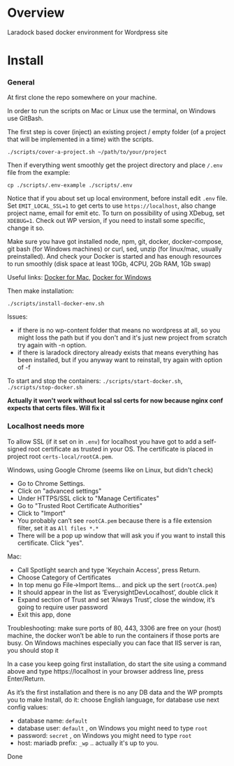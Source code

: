# Overview
Laradock based docker environment for Wordpress site

# Install

### General

At first clone the repo somewhere on your machine.

In order to run the scripts on Mac or Linux use the terminal, on Windows use GitBash.

The first step is cover (inject) an existing project / empty folder (of a project that will be implemented in a time) with the scripts.

`./scripts/cover-a-project.sh ~/path/to/your/project`

Then if everything went smoothly get the project directory and place `/.env` file from the example:

`cp ./scripts/.env-example ./scripts/.env`

Notice that if you about set up local environment, before install edit `.env` file. Set `EMIT_LOCAL_SSL=1` to get certs to use `https://localhost`, also change project name, email for emit etc. To turn on possibility of using XDebug, set `XDEBUG=1`. Check out WP version, if you need to install some specific, change it so.

Make sure you have got installed node, npm, git, docker, docker-compose, git bash (for Windows machines) or curl, sed, unzip (for linux/mac, usually preinstalled). And check your Docker is started and has enough resources to run smoothly (disk space at least 10Gb, 4CPU, 2Gb RAM, 1Gb swap)

Useful links: [Docker for Mac](https://download.docker.com/mac/stable/Docker.dmg), [Docker for Windows](https://download.docker.com/win/stable/Docker%20for%20Windows%20Installer.exe)

Then make installation:

`./scripts/install-docker-env.sh`

Issues: 
* if there is no wp-content folder that means no wordpress at all, so you might loss the path but if you don't and it's just new project from scratch try again with -n option.
* if there is laradock directory already exists that means everything has been installed, but if you anyway want to reinstall, try again with option of -f

To start and stop the containers:
`./scripts/start-docker.sh`, 
`./scripts/stop-docker.sh`

**Actually it won't work without local ssl certs for now because nginx conf expects that certs files. Will fix it**

### Localhost needs more

To allow SSL (if it set on in `.env`) for localhost you have got to add a self-signed root certificate as trusted in your OS. The certificate is placed in project root `certs-local/rootCA.pem`.

Windows, using Google Chrome (seems like on Linux, but didn't check)
* Go to Chrome Settings.
* Click on "advanced settings"
* Under HTTPS/SSL click to "Manage Certificates"
* Go to "Trusted Root Certificate Authorities"
* Click to "Import"
* You probably can’t see `rootCA.pem` because there is a file extension filter, set it as `All files *.*`
* There will be a pop up window that will ask you if you want to install this certificate. Click "yes".

Mac:
* Call Spotlight search and type 'Keychain Access', press Return.
* Choose Category of Certificates
* In top menu go File->Import Items… and pick up the sert (`rootCA.pem`)
* It should appear in the list as ‘EverysightDevLocalhost’, double click it
* Expand section of Trust and set ‘Always Trust’, close the window, it’s going to require user password
* Exit this app, done

Troubleshooting: make sure ports of 80, 443, 3306 are free on your (host) machine, the docker won’t be able to run the containers if those ports are busy. On Windows machines especially you can face that IIS server is ran, you should stop it 

In a case you keep going first installation, do start the site using a command above and type https://localhost in your browser address line, press Enter/Return.

As it’s the first installation and there is no any DB data and the WP prompts you to make Install, do it: choose English language, for database use next config values:
* database name: `default` 
* database user: `default` , on Windows you might need to type `root`
* password: `secret` , on Windows you might need to type `root`
* host: mariadb prefix: `_wp` .. actually it's up to you.

Done 
